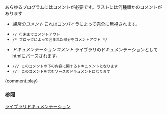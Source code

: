 <!--- Any program requires comments and indeed Rust supports --->
<!--- a few different varieties: --->
あらゆるプログラムにはコメントが必要です。ラストには何種類かのコメントがあります

<!--- * *Regular comments* which are ignored by the compiler: --->
<!---  - `// Line comments which go to the end of the line.` --->
<!---  - `/* Block comments which go to the closing delimiter. */` --->
<!--- * *Doc comments* which are parsed into HTML library --->
<!--- [documentation][docs]: --->
<!---  - `/// Generate library docs for the following item.` --->
<!---  - `//! Generate library docs for the enclosing item.` --->

* *通常のコメント* これはコンパイラによって完全に無視されます。
 - `// 行末までコメントアウト`
 - `/* ブロックによって囲まれた部分をコメントアウト */`
* *ドキュメンテーションコメント* ライブラリのドキュメンテーションとしてhtmlにパースされます。
 - `/// このコメントの下の内容に関するドキュメントとなります`
 - `//! このコメントを含むソースのドキュメントになります`

{comment.play}

<!--
### See also:
-->
### 参照

[ライブラリドキュメンテーション][docs]

[docs]: ../meta/doc.html
